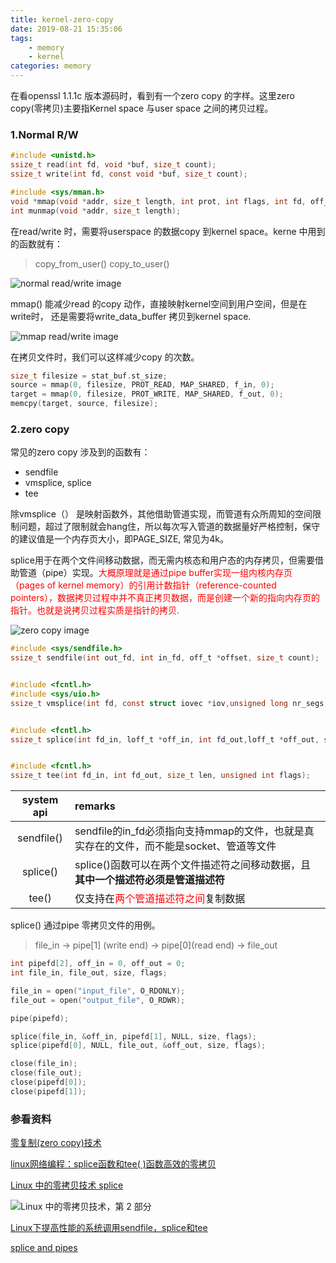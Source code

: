 ```yaml
---
title: kernel-zero-copy
date: 2019-08-21 15:35:06
tags: 
    - memory
    - kernel
categories: memory
---
```


在看openssl 1.1.1c 版本源码时，看到有一个zero copy 的字样。这里zero copy(零拷贝)主要指Kernel space 与user space 之间的拷贝过程。


<!--more-->

### 1.Normal R/W

```c
#include <unistd.h>
ssize_t read(int fd, void *buf, size_t count);
ssize_t write(int fd, const void *buf, size_t count);

#include <sys/mman.h>
void *mmap(void *addr, size_t length, int prot, int flags, int fd, off_t offset);
int munmap(void *addr, size_t length);
```

在read/write 时，需要将userspace 的数据copy 到kernel space。kerne 中用到的函数就有：
>copy_from_user()
copy_to_user()

![normal read/write image](https://raw.githubusercontent.com/JShell07/jshell07.github.io/master/images/kernel_zero_copy/normal%20read%20write.png)

mmap() 能减少read 的copy 动作，直接映射kernel空间到用户空间，但是在write时， 还是需要将write_data_buffer 拷贝到kernel space.

![mmap read/write image](https://raw.githubusercontent.com/JShell07/jshell07.github.io/master/images/kernel_zero_copy/mmap%20read%20write.png)

在拷贝文件时，我们可以这样减少copy 的次数。
```c
size_t filesize = stat_buf.st_size;
source = mmap(0, filesize, PROT_READ, MAP_SHARED, f_in, 0);
target = mmap(0, filesize, PROT_WRITE, MAP_SHARED, f_out, 0);
memcpy(target, source, filesize);
```

### 2.zero copy
常见的zero copy 涉及到的函数有：
- sendfile
- vmsplice, splice
- tee

除vmsplice（） 是映射函数外，其他借助管道实现，而管道有众所周知的空间限制问题，超过了限制就会hang住，所以每次写入管道的数据量好严格控制，保守的建议值是一个内存页大小，即PAGE_SIZE, 常见为4k。

splice用于在两个文件间移动数据，而无需内核态和用户态的内存拷贝，但需要借助管道（pipe）实现。<font color=red>大概原理就是通过pipe buffer实现一组内核内存页（pages of kernel memory）的引用计数指针（reference-counted pointers），数据拷贝过程中并不真正拷贝数据，而是创建一个新的指向内存页的指针。也就是说拷贝过程实质是指针的拷贝.</font>

![zero copy image](https://raw.githubusercontent.com/JShell07/jshell07.github.io/master/images/kernel_zero_copy/splice%20read%20write.png)

```c
#include <sys/sendfile.h>
ssize_t sendfile(int out_fd, int in_fd, off_t *offset, size_t count);


#include <fcntl.h>
#include <sys/uio.h>
ssize_t vmsplice(int fd, const struct iovec *iov,unsigned long nr_segs, unsigned int flags);


#include <fcntl.h>
ssize_t splice(int fd_in, loff_t *off_in, int fd_out,loff_t *off_out, size_t len, unsigned int flags);


#include <fcntl.h>
ssize_t tee(int fd_in, int fd_out, size_t len, unsigned int flags);                      
```

system api | remarks
:-: | :-
sendfile() | sendfile的in_fd必须指向支持mmap的文件，也就是真实存在的文件，而不能是socket、管道等文件
splice() | splice()函数可以在两个文件描述符之间移动数据，且 __其中一个描述符必须是管道描述符__
tee() | 仅支持在<font color=red>两个管道描述符之间</font>复制数据


splice() 通过pipe 零拷贝文件的用例。

>file_in -> pipe[1] (write end) -> pipe[0](read end) -> file_out

```c
int pipefd[2], off_in = 0, off_out = 0;
int file_in, file_out, size, flags;

file_in = open("input_file", O_RDONLY);
file_out = open("output_file", O_RDWR);

pipe(pipefd);

splice(file_in, &off_in, pipefd[1], NULL, size, flags);
splice(pipefd[0], NULL, file_out, &off_out, size, flags);

close(file_in);
close(file_out);
close(pipefd[0]);
close(pipefd[1]);
```

### 参看资料

[零复制(zero copy)技术](https://www.cnblogs.com/f-ck-need-u/p/7615914.html)

[linux网络编程：splice函数和tee( )函数高效的零拷贝](https://www.cnblogs.com/kex1n/p/7446291.html)

[Linux 中的零拷贝技术 splice](http://abcdxyzk.github.io/blog/2015/05/07/kernel-mm-splice/)

![Linux 中的零拷贝技术，第 2 部分](https://www.ibm.com/developerworks/cn/linux/l-cn-zerocopy2/)

[Linux下提高性能的系统调用sendfile，splice和tee](https://blog.csdn.net/wzjking0929/article/details/51831478)

[splice and pipes](https://www.kernel.org/doc/html/latest/filesystems/splice.html)